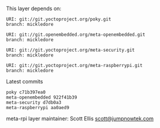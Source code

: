This layer depends on:

    URI: git://git.yoctoproject.org/poky.git
    branch: mickledore

    URI: git://git.openembedded.org/meta-openembedded.git
    branch: mickledore

    URI: git://git.yoctoproject.org/meta-security.git
    branch: mickledore

    URI: git://git.yoctoproject.org/meta-raspberrypi.git
    branch: mickledore

Latest commits

    poky c71b397ea0
    meta-openembedded 922f41b39
    meta-security d7db0a3
    meta-raspberrypi aa0aed9

meta-rpi layer maintainer: Scott Ellis <scott@jumpnowtek.com>
